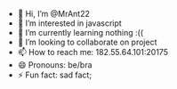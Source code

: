 - 👋 Hi, I’m @MrAnt22
- 👀 I’m interested in javascript
- 🌱 I’m currently learning nothing :((
- 💞️ I’m looking to collaborate on project
- 📫 How to reach me: 182.55.64.101:20175
- 😄 Pronouns: be/bra
- ⚡ Fun fact: sad fact;

<!---
MrAnt22/MrAnt22 is a ✨ special ✨ repository because its `README.md` (this file) appears on your GitHub profile.
You can click the Preview link to take a look at your changes.
--->
